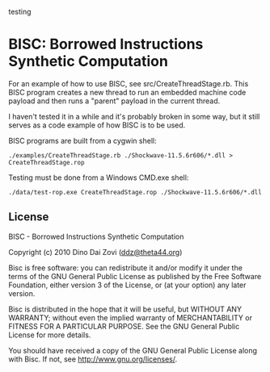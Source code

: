 testing


# BISC: Borrowed Instructions Synthetic Computation

For an example of how to use BISC, see src/CreateThreadStage.rb. This
BISC program creates a new thread to run an embedded machine code
payload and then runs a "parent" payload in the current thread.

I haven't tested it in a while and it's probably broken in some way,
but it still serves as a code example of how BISC is to be used.

BISC programs are built from a cygwin shell:

    ./examples/CreateThreadStage.rb ./Shockwave-11.5.6r606/*.dll > CreateThreadStage.rop

Testing must be done from a Windows CMD.exe shell:

    ./data/test-rop.exe CreateThreadStage.rop ./Shockwave-11.5.6r606/*.dll

## License

BISC - Borrowed Instructions Synthetic Computation

Copyright (c) 2010 Dino Dai Zovi (ddz@theta44.org)

Bisc is free software: you can redistribute it and/or modify
it under the terms of the GNU General Public License as published by
the Free Software Foundation, either version 3 of the License, or
(at your option) any later version.

Bisc is distributed in the hope that it will be useful,
but WITHOUT ANY WARRANTY; without even the implied warranty of
MERCHANTABILITY or FITNESS FOR A PARTICULAR PURPOSE.  See the
GNU General Public License for more details.

You should have received a copy of the GNU General Public License
along with Bisc.  If not, see <http://www.gnu.org/licenses/>.
